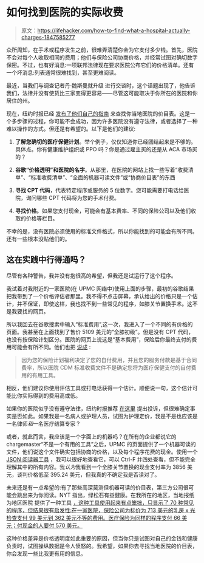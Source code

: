 # 如何找到医院的实际收费

> 原文：<https://lifehacker.com/how-to-find-what-a-hospital-actually-charges-1847585277>

众所周知，在手术或程序发生之前，很难弄清楚你会为它支付多少钱。首先，医院不会对每个人收取相同的费用；他们与保险公司协商价格，并经常试图对确切数字保密。不过，也有好消息:一项联邦法律现在要求医院公布它们的价格清单。还有一个坏消息:列表通常很难找到，甚至更难阅读。



最近，当我们与调查记者丹·魏斯曼就升级 进行交谈时，这个话题出现了，他告诉我们，法律并没有使货比三家变得更容易——尽管这可能取决于你所在的医院和你居住的州。

现在，纽约时报已经 [发布了他们自己的指南](https://www.nytimes.com/2021/08/22/upshot/health-care-prices-lookup.html) 来查找你当地医院的价目表。这是一个多步骤的过程，你可能不会成功，因为许多医院没有遵守法律，或者选择了一种难以操作的方式。但还是有希望的。以下是他们的建议:

1.  **了解您确切的医疗保健计划**。举个例子，仅仅知道你已经团结起来是不够的。具体点。你有健康维护组织或 PPO 吗？你是通过雇主买的还是从 ACA 市场买的？

2.  **谷歌“价格透明”和医院的名字**。从那里，在医院的网站上找一些写着“收费清单”、“标准收费清单”、“全面的机器可读文件”或“协商价目表”的东西
3.  **寻找 CPT 代码**，代表特定程序或服务的 5 位数字。您可能需要打电话给医院，询问哪些 CPT 代码将为您的手术付费。
4.  **寻找价格**。如果您支付现金，可能会有基本费率、不同的保险公司以及他们收取的价格等栏目。

不幸的是，没有医院必须使用的标准文件格式，所以你能找到的可能会有所不同。还有一些根本没贴他们的。

## 这在实践中行得通吗？

尽管有各种警告，我并没有抱很高的希望，但我还是试运行了这个程序。

我试着对我附近的一家医院(在 UPMC 网络中)使用上面的步骤，最初的谷歌结果把我带到了一个价格评估者那里。我不得不点击屏幕，承认给出的价格只是一个估计，并不保证，即使这样，我也找不到一些常见的程序，如膝关节置换手术。这不是我要找的网页。

所以我回去在谷歌搜索中输入“标准费用”,这一次，我进入了一个不同的有价格的页面。我甚至在上面找到了售价 5109 美元的“全膝初级”。但是没有 CPT 代码，也没有按保险计划区分。医院的网页上说这是“基本费用”，保险后你最终支付的费用可能会有所不同。他们也把 [说成](https://www.upmc.com/locations/hospitals/passavant/patients-visitors/passavant-patient-info/cdm) :

> 因为您的保险计划福利决定了您的自付费用，并且您的服务付款是基于合同费率，所以医院 CDM 标准收费文件不是确定您将为医疗保健支付的自付费用的有用工具。

相反，他们建议你使用评估工具或打电话获得一个估计。顺便说一句，这个估计可能比你实际得到的费用高或低。

如果你的医院似乎没有遵守法律，纽约时报推荐 [在这里](https://www.cms.gov/hospital-price-transparency/contact-us) 提出投诉，但很难确定事实是否如此。如果我是一名病人或护理人员，试图为护理定价，我是不是也应该是一名律师*和*一名医疗结算专家？

或者，就此而言，我应该是一个字面上的机器吗？在所有的企业都说它的 chargemaster“不是一个有用的工具”之后，UPMC 的页面提供了一个机器可读的文件，他们说这个文件确实包括协商的价格，以及每个程序花费的现金。使用一个 [JSON 阅读器工具](http://jsonviewer.stack.hu) ，我可以很好地查看它，可以 Ctrl-F 并四处查看，但不能完全理解其中的所有内容。我*认为*我看到一个全膝关节置换的现金支付率为 3856 美元，谈判价格低至 395.24 美元，但我真的不确定我是否读对了。

未来还是有一点希望的:有了那些高深莫测但机器可读的价目表，第三方公司很可能会跳出来为你阅读。NYT 指出，绿松石有益健康。在我所在的地区，当地报纸为地区医院 提供了一种工具 [，这种工具使用起来有点笨拙，只显示了 70 种常见的程序，但结果很有启发性:在一家医院，保险公司为标价为 713 美元的乳房 x 光检查支付 99 美元到 362 美元不等的费用。医疗保险为同样的程序支付 66 美元；付现金的人要付 570 美元。](https://newsinteractive.post-gazette.com/hospital-price-transparency/)

这种价格差异是价格透明度如此重要的原因，但当你只是试图对自己的金钱和健康负责时，试图操纵数据是令人愤怒的。我希望，如果你去寻找当地医院的价目表，你会发现一些比我更有用的信息。